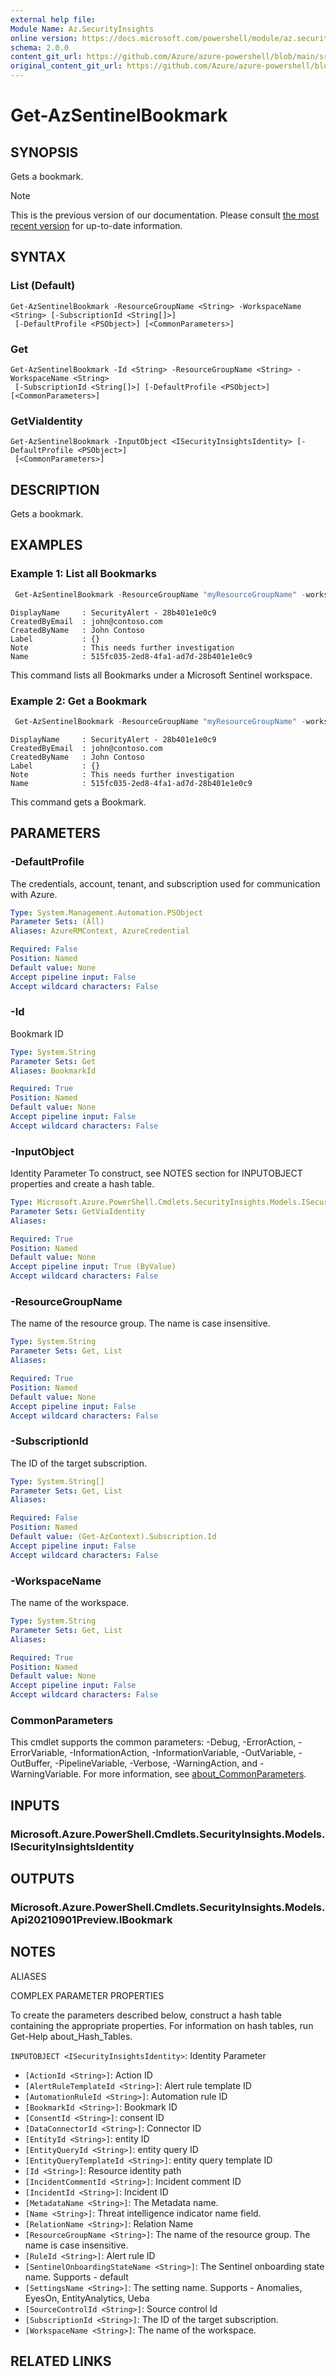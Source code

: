 ```yaml
---
external help file: 
Module Name: Az.SecurityInsights
online version: https://docs.microsoft.com/powershell/module/az.securityinsights/get-azsentinelbookmark
schema: 2.0.0
content_git_url: https://github.com/Azure/azure-powershell/blob/main/src/SecurityInsights/help/Get-AzSentinelBookmark.md
original_content_git_url: https://github.com/Azure/azure-powershell/blob/main/src/SecurityInsights/help/Get-AzSentinelBookmark.md
---
```


# Get-AzSentinelBookmark

## SYNOPSIS
Gets a bookmark.

> [!NOTE]
>This is the previous version of our documentation. Please consult [the most recent version](/powershell/module/az.securityinsights/get-azsentinelbookmark) for up-to-date information.

## SYNTAX

### List (Default)
```
Get-AzSentinelBookmark -ResourceGroupName <String> -WorkspaceName <String> [-SubscriptionId <String[]>]
 [-DefaultProfile <PSObject>] [<CommonParameters>]
```

### Get
```
Get-AzSentinelBookmark -Id <String> -ResourceGroupName <String> -WorkspaceName <String>
 [-SubscriptionId <String[]>] [-DefaultProfile <PSObject>] [<CommonParameters>]
```

### GetViaIdentity
```
Get-AzSentinelBookmark -InputObject <ISecurityInsightsIdentity> [-DefaultProfile <PSObject>]
 [<CommonParameters>]
```

## DESCRIPTION
Gets a bookmark.

## EXAMPLES

### Example 1: List all Bookmarks
```powershell
 Get-AzSentinelBookmark -ResourceGroupName "myResourceGroupName" -workspaceName "myWorkspaceName"
```

```output
DisplayName    	: SecurityAlert - 28b401e1e0c9
CreatedByEmail	: john@contoso.com
CreatedByName  	: John Contoso
Label          	: {}
Note           	: This needs further investigation
Name           	: 515fc035-2ed8-4fa1-ad7d-28b401e1e0c9

```

This command lists all Bookmarks under a Microsoft Sentinel workspace.

### Example 2: Get a Bookmark
```powershell
 Get-AzSentinelBookmark -ResourceGroupName "myResourceGroupName" -workspaceName "myWorkspaceName" -Id "515fc035-2ed8-4fa1-ad7d-28b401e1e0c9"
```

```output
DisplayName    	: SecurityAlert - 28b401e1e0c9
CreatedByEmail	: john@contoso.com
CreatedByName  	: John Contoso
Label          	: {}
Note           	: This needs further investigation
Name           	: 515fc035-2ed8-4fa1-ad7d-28b401e1e0c9
```

This command gets a Bookmark.

## PARAMETERS

### -DefaultProfile
The credentials, account, tenant, and subscription used for communication with Azure.

```yaml
Type: System.Management.Automation.PSObject
Parameter Sets: (All)
Aliases: AzureRMContext, AzureCredential

Required: False
Position: Named
Default value: None
Accept pipeline input: False
Accept wildcard characters: False
```

### -Id
Bookmark ID

```yaml
Type: System.String
Parameter Sets: Get
Aliases: BookmarkId

Required: True
Position: Named
Default value: None
Accept pipeline input: False
Accept wildcard characters: False
```

### -InputObject
Identity Parameter
To construct, see NOTES section for INPUTOBJECT properties and create a hash table.

```yaml
Type: Microsoft.Azure.PowerShell.Cmdlets.SecurityInsights.Models.ISecurityInsightsIdentity
Parameter Sets: GetViaIdentity
Aliases:

Required: True
Position: Named
Default value: None
Accept pipeline input: True (ByValue)
Accept wildcard characters: False
```

### -ResourceGroupName
The name of the resource group.
The name is case insensitive.

```yaml
Type: System.String
Parameter Sets: Get, List
Aliases:

Required: True
Position: Named
Default value: None
Accept pipeline input: False
Accept wildcard characters: False
```

### -SubscriptionId
The ID of the target subscription.

```yaml
Type: System.String[]
Parameter Sets: Get, List
Aliases:

Required: False
Position: Named
Default value: (Get-AzContext).Subscription.Id
Accept pipeline input: False
Accept wildcard characters: False
```

### -WorkspaceName
The name of the workspace.

```yaml
Type: System.String
Parameter Sets: Get, List
Aliases:

Required: True
Position: Named
Default value: None
Accept pipeline input: False
Accept wildcard characters: False
```

### CommonParameters
This cmdlet supports the common parameters: -Debug, -ErrorAction, -ErrorVariable, -InformationAction, -InformationVariable, -OutVariable, -OutBuffer, -PipelineVariable, -Verbose, -WarningAction, and -WarningVariable. For more information, see [about_CommonParameters](http://go.microsoft.com/fwlink/?LinkID=113216).

## INPUTS

### Microsoft.Azure.PowerShell.Cmdlets.SecurityInsights.Models.ISecurityInsightsIdentity

## OUTPUTS

### Microsoft.Azure.PowerShell.Cmdlets.SecurityInsights.Models.Api20210901Preview.IBookmark

## NOTES

ALIASES

COMPLEX PARAMETER PROPERTIES

To create the parameters described below, construct a hash table containing the appropriate properties. For information on hash tables, run Get-Help about_Hash_Tables.


`INPUTOBJECT <ISecurityInsightsIdentity>`: Identity Parameter
  - `[ActionId <String>]`: Action ID
  - `[AlertRuleTemplateId <String>]`: Alert rule template ID
  - `[AutomationRuleId <String>]`: Automation rule ID
  - `[BookmarkId <String>]`: Bookmark ID
  - `[ConsentId <String>]`: consent ID
  - `[DataConnectorId <String>]`: Connector ID
  - `[EntityId <String>]`: entity ID
  - `[EntityQueryId <String>]`: entity query ID
  - `[EntityQueryTemplateId <String>]`: entity query template ID
  - `[Id <String>]`: Resource identity path
  - `[IncidentCommentId <String>]`: Incident comment ID
  - `[IncidentId <String>]`: Incident ID
  - `[MetadataName <String>]`: The Metadata name.
  - `[Name <String>]`: Threat intelligence indicator name field.
  - `[RelationName <String>]`: Relation Name
  - `[ResourceGroupName <String>]`: The name of the resource group. The name is case insensitive.
  - `[RuleId <String>]`: Alert rule ID
  - `[SentinelOnboardingStateName <String>]`: The Sentinel onboarding state name. Supports - default
  - `[SettingsName <String>]`: The setting name. Supports - Anomalies, EyesOn, EntityAnalytics, Ueba
  - `[SourceControlId <String>]`: Source control Id
  - `[SubscriptionId <String>]`: The ID of the target subscription.
  - `[WorkspaceName <String>]`: The name of the workspace.

## RELATED LINKS

